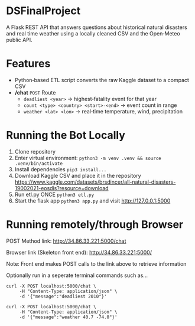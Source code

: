 # DSFinalProject

A Flask REST API that answers questions about historical natural disasters and real time weather using a locally cleaned CSV and the Open‑Meteo public API.

# Features 
- Python‑based ETL script converts the raw Kaggle dataset to a compact CSV
- **/chat** `POST` Route
  - `deadliest <year>` → highest‑fatality event for that year
  - `count <type> <country> <start>-<end>` → event count in range
  - `weather <lat> <lon>` → real‑time temperature, wind, precipitation

# Running the Bot Locally 
1. Clone repository
2. Enter virtual environment: `python3 -m venv .venv && source .venv/bin/activate`
3. Install dependencies `pip3 install...`
4. Download Kaggle CSV and place it in the repository https://www.kaggle.com/datasets/brsdincer/all-natural-disasters-19002021-eosdis?resource=download
5. Run etl.py ONCE `python3 etl.py`
6. Start the flask app `python3 app.py` and visit http://127.0.0.1:5000

# Running remotely/through Browser
POST Method link: http://34.86.33.221:5000/chat

Browser link (Skeleton front end): http://34.86.33.221:5000/

Note: Front end makes POST calls to the link above to retrieve information

Optionally run in a seperate terminal commands such as...
```
curl -X POST localhost:5000/chat \
     -H "Content-Type: application/json" \
     -d '{"message":"deadliest 2010"}'

curl -X POST localhost:5000/chat \
     -H "Content-Type: application/json" \
     -d '{"message":"weather 40.7 -74.0"}'
```




